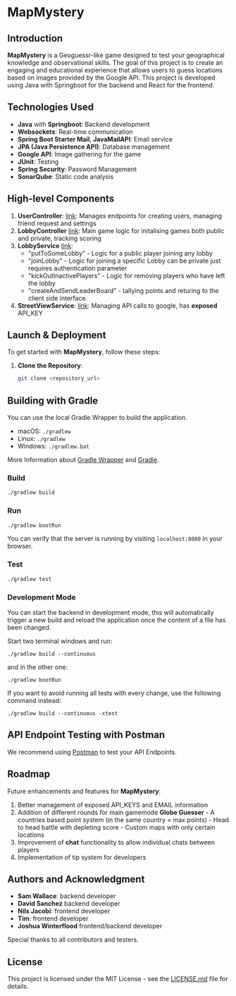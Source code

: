 # MapMystery

## Introduction
**MapMystery** is a Geoguessr-like game designed to test your geographical knowledge and observational skills. The goal of this project is to create an engaging and educational experience that allows users to guess locations based on images provided by the Google API. This project is developed using Java with Springboot for the backend and React for the frontend.

## Technologies Used
- **Java** with **Springboot**: Backend development
- **Websockets**: Real-time communication
- **Spring Boot Starter Mail**, **JavaMailAPI**: Email service
- **JPA (Java Persistence API)**: Database management
- **Google API**: Image gathering for the game
- **JUnit**: Testing
- **Spring Security**: Password Management
- **SonarQube**: Static code analysis

## High-level Components

1. **UserController**: [link](https://github.com/sopra-fs24-group-39/MapMystery-Server/blob/main/src/main/java/ch/uzh/ifi/hase/soprafs24/controller/UserController.java): Manages endpoints for creating users, managing friend request and settings
2. **LobbyController** [link](https://github.com/sopra-fs24-group-39/MapMystery-Server/blob/main/src/main/java/ch/uzh/ifi/hase/soprafs24/controller/LobbyController.java): Main game logic for initalising games both public and private, tracking scoring
3. **LobbyService** [link](https://github.com/sopra-fs24-group-39/MapMystery-Server/blob/main/src/main/java/ch/uzh/ifi/hase/soprafs24/service/LobbyService.java):
    - "putToSomeLobby" - Logic for a public player joining any lobby
    - "joinLobby" - Logic for joining a specific Lobby can be private just requires authentication parameter
    - "kickOutInactivePlayers" - Logic for removing players who have left the lobby
    - "createAndSendLeaderBoard" - tallying points and returing to the client side interface.
4. **StreetViewService**: [link](https://github.com/sopra-fs24-group-39/MapMystery-Server/blob/main/src/main/java/ch/uzh/ifi/hase/soprafs24/service/StreetViewService.java): Managing API calls to google, has **exposed** API_KEY


## Launch & Deployment
To get started with **MapMystery**, follow these steps:

1. **Clone the Repository**:
    ```sh
    git clone <repository_url>
    ```

## Building with Gradle
You can use the local Gradle Wrapper to build the application.
-   macOS: `./gradlew`
-   Linux: `./gradlew`
-   Windows: `./gradlew.bat`

More Information about [Gradle Wrapper](https://docs.gradle.org/current/userguide/gradle_wrapper.html) and [Gradle](https://gradle.org/docs/).

### Build

```bash
./gradlew build
```

### Run

```bash
./gradlew bootRun
```

You can verify that the server is running by visiting `localhost:8080` in your browser.

### Test

```bash
./gradlew test
```

### Development Mode
You can start the backend in development mode, this will automatically trigger a new build and reload the application
once the content of a file has been changed.

Start two terminal windows and run:

`./gradlew build --continuous`

and in the other one:

`./gradlew bootRun`

If you want to avoid running all tests with every change, use the following command instead:

`./gradlew build --continuous -xtest`

## API Endpoint Testing with Postman

We recommend using [Postman](https://www.getpostman.com) to test your API Endpoints.


## Roadmap
Future enhancements and features for **MapMystery**:

1. Better management of exposed API_KEYS and EMAIL information
2. Addition of different rounds for main gamemode **Globe Guesser**
       - A countries based point system (in the same country = max points)
       - Head to head battle with depleting score
       - Custom maps with only certain locations
3. Improvement of **chat** functionality to allow individual chats between players
4. Implementation of tip system for developers

## Authors and Acknowledgment
- **Sam Wallace**: backend developer
- **David Sanchez** backend developer
- **Nils Jacobi**: frontend developer
- **Tim**: frontend developer
- **Joshua Winterflood** frontend/backend developer

Special thanks to all contributors and testers.

## License
This project is licensed under the MIT License - see the [LICENSE.md](LICENSE) file for details.
